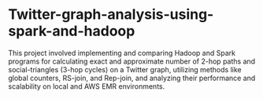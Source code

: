# Twitter-graph-analysis-using-spark-and-hadoop
This project involved implementing and comparing Hadoop and Spark programs for calculating exact and approximate number of 2-hop paths and social-triangles (3-hop cycles) on a Twitter graph, utilizing methods like global counters, RS-join, and Rep-join, and analyzing their performance and scalability on local and AWS EMR environments.
